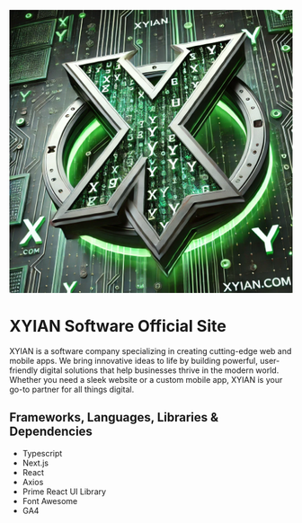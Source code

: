 <p align="center">
  <img src="https://github.com/XYIANSoftware/images/blob/main/logos_XYIAN/2AB0307C-9BC8-4823-947A-30AA6BA79E09.png?raw=true" alt="Primary" />
</p>

# XYIAN Software Official Site 

XYIAN is a software company specializing in creating cutting-edge web and mobile apps. We bring innovative ideas to life by building powerful, user-friendly digital solutions that help businesses thrive in the modern world. Whether you need a sleek website or a custom mobile app, XYIAN is your go-to partner for all things digital.

## Frameworks, Languages, Libraries & Dependencies 
- Typescript
- Next.js
- React
- Axios
- Prime React UI Library
- Font Awesome
- GA4
